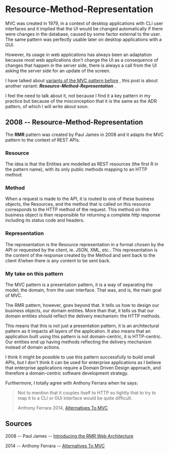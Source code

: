 Resource-Method-Representation 
==============================

MVC was created in 1979, in a context of desktop applications with CLI
user interfaces and it implied that the UI would be changed
automatically if there were changes in the database, caused by some
factor external to the user. The same pattern was perfectly usable later
on desktop applications with a GUI.

However, its usage in web applications has always been an adaptation
because most web applications don't change the UI as a consequence of
changes that happen in the server side, there is always a call from the
UI asking the server side for an update of the screen.

I have talked about [variants of the MVC pattern
before](https://herbertograca.com/2017/08/17/mvc-and-its-variants/) ,
this post is about another variant: ***Resource-Method-Representation***
.

I feel the need to talk about it, not because I find it a key pattern in
my practice but because of the misconception that it is the same as the
ADR pattern, of which I will write about soon. 

2008 -- Resource-Method-Representation 
--------------------------------------

The **RMR** pattern was created by Paul James in 2008 and it adapts the
MVC pattern to the context of REST APIs.

### Resource 

The idea is that the Entities are modelled as REST resources (the first
R in the pattern name), with its only public methods mapping to an HTTP
method:


### Method 

When a request is made to the API, it is routed to one of these business
objects, the Resources, and the method that is called on this resource
corresponds to the HTTP method of the request. This method on this
business object is then responsible for returning a complete *http*
response including its status code and headers.

### Representation 

The representation is the Resource representation in a format chosen by
the API or requested by the client, ie. JSON, XML, etc.. This
representation is the content of the response created by the Method and
sent back to the client if/when there is any content to be sent back.

### My take on this pattern 

The MVC pattern is a presentation pattern, it is a way of separating the
model, the domain, from the user interface. That was, and is, the main
goal of MVC.

The RMR pattern, however, goes beyond that. It tells us how to design
our business objects, our domain entities. More than that, it tells us
that our domain entities should reflect the delivery mechanism: the HTTP
methods.

This means that this is not just a presentation pattern, it is an
architectural pattern as it impacts all layers of the application. It
also means that an application built using this pattern is not
domain-centric, it is HTTP-centric. Our entities end up having methods
reflecting the delivery mechanism instead of domain actions.

I think it might be possible to use this pattern successfully to build
small APIs, but I don't think it can be used for enterprise applications
as I believe that enterprise applications require a Domain Driven Design
approach, and therefore a domain-centric software development strategy.

Furthermore, I totally agree with Anthony Ferrara when he says:

> Not to mention that it couples itself to HTTP so tightly that to try
> to map it to a CLI or GUI interface would be quite difficult.
>
> Anthony Ferrara 2014, [Alternatives To
> MVC](https://blog.ircmaxell.com/2014/11/alternatives-to-mvc.html#RMR-Resource-Method-Representation)

**Sources** 
-----------

2008 -- Paul James -- [Introducing the RMR Web
Architecture](http://www.peej.co.uk/articles/rmr-architecture.html)

2014 -- Anthony Ferrara -- [Alternatives To
MVC](https://blog.ircmaxell.com/2014/11/alternatives-to-mvc.html)

